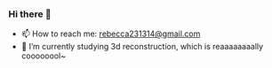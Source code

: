 ### Hi there 👋
- 📫 How to reach me: rebecca231314@gmail.com
- 🔭 I’m currently studying 3d reconstruction, which is reaaaaaaaally coooooool~

<!--
**wmn-231314/wmn-231314** is a ✨ _special_ ✨ repository because its `README.md` (this file) appears on your GitHub profile.

Here are some ideas to get you started:

- 🔭 I’m currently working on ...
- 🌱 I’m currently learning ...
- 👯 I’m looking to collaborate on ...
- 🤔 I’m looking for help with ...
- 💬 Ask me about ...
- 📫 How to reach me: ...
- 😄 Pronouns: ...
- ⚡ Fun fact: ...
-->
